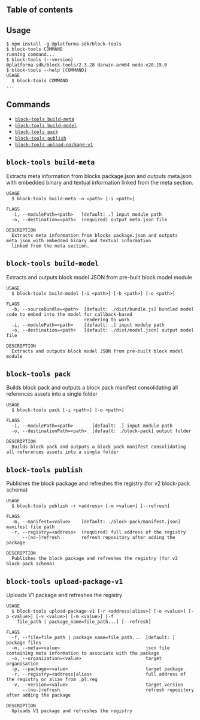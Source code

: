 ## Table of contents
<!-- toc -->

<!-- tocstop -->

## Usage
<!-- usage -->
```sh-session
$ npm install -g @platforma-sdk/block-tools
$ block-tools COMMAND
running command...
$ block-tools (--version)
@platforma-sdk/block-tools/2.3.28 darwin-arm64 node-v20.15.0
$ block-tools --help [COMMAND]
USAGE
  $ block-tools COMMAND
...
```
<!-- usagestop -->

## Commands
<!-- commands -->
* [`block-tools build-meta`](#block-tools-build-meta)
* [`block-tools build-model`](#block-tools-build-model)
* [`block-tools pack`](#block-tools-pack)
* [`block-tools publish`](#block-tools-publish)
* [`block-tools upload-package-v1`](#block-tools-upload-package-v1)

## `block-tools build-meta`

Extracts meta information from blocks package.json and outputs meta.json with embedded binary and textual information linked from the meta section.

```
USAGE
  $ block-tools build-meta -o <path> [-i <path>]

FLAGS
  -i, --modulePath=<path>   [default: .] input module path
  -o, --destination=<path>  (required) output meta.json file

DESCRIPTION
  Extracts meta information from blocks package.json and outputs meta.json with embedded binary and textual information
  linked from the meta section.
```

## `block-tools build-model`

Extracts and outputs block model JSON from pre-built block model module

```
USAGE
  $ block-tools build-model [-i <path>] [-b <path>] [-o <path>]

FLAGS
  -b, --sourceBundle=<path>  [default: ./dist/bundle.js] bundled model code to embed into the model for callback-based
                             rendering to work
  -i, --modulePath=<path>    [default: .] input module path
  -o, --destination=<path>   [default: ./dist/model.json] output model file

DESCRIPTION
  Extracts and outputs block model JSON from pre-built block model module
```

## `block-tools pack`

Builds block pack and outputs a block pack manifest consolidating all references assets into a single folder

```
USAGE
  $ block-tools pack [-i <path>] [-o <path>]

FLAGS
  -i, --modulePath=<path>       [default: .] input module path
  -o, --destinationPath=<path>  [default: ./block-pack] output folder

DESCRIPTION
  Builds block pack and outputs a block pack manifest consolidating all references assets into a single folder
```

## `block-tools publish`

Publishes the block package and refreshes the registry (for v2 block-pack schema)

```
USAGE
  $ block-tools publish -r <address> [-m <value>] [--refresh]

FLAGS
  -m, --manifest=<value>    [default: ./block-pack/manifest.json] manifest file path
  -r, --registry=<address>  (required) full address of the registry
      --[no-]refresh        refresh repository after adding the package

DESCRIPTION
  Publishes the block package and refreshes the registry (for v2 block-pack schema)
```

## `block-tools upload-package-v1`

Uploads V1 package and refreshes the registry

```
USAGE
  $ block-tools upload-package-v1 [-r <address|alias>] [-o <value>] [-p <value>] [-v <value>] [-m <value>] [-f
    file_path | package_name=file_path...] [--refresh]

FLAGS
  -f, --file=file_path | package_name=file_path...  [default: ] package files
  -m, --meta=<value>                                json file containing meta information to associate with tha package
  -o, --organization=<value>                        target organisation
  -p, --package=<value>                             target package
  -r, --registry=<address|alias>                    full address of the registry or alias from .pl.reg
  -v, --version=<value>                             target version
      --[no-]refresh                                refresh repository after adding the package

DESCRIPTION
  Uploads V1 package and refreshes the registry
```
<!-- commandsstop -->

